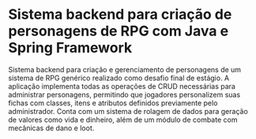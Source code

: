 # Sistema backend para criação de personagens de RPG com Java e Spring Framework

Sistema backend para criação e gerenciamento de personagens de um sistema de RPG genérico realizado como desafio final de estágio. A aplicação implementa todas as operações de CRUD necessárias para administrar personagens, permitindo que jogadores personalizem suas fichas com classes, itens e atributos definidos previamente pelo administrador. Conta com um sistema de rolagem de dados para geração de valores como vida e dinheiro, além de um módulo de combate com mecânicas de dano e loot.      
